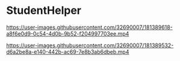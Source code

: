 # StudentHelper

https://user-images.githubusercontent.com/32690007/181389618-a8f6e0d9-0c54-4d0b-9b52-f204997703ee.mp4

https://user-images.githubusercontent.com/32690007/181389532-d6a2be8a-e140-442b-ac69-7e8b3ab6dbeb.mp4
